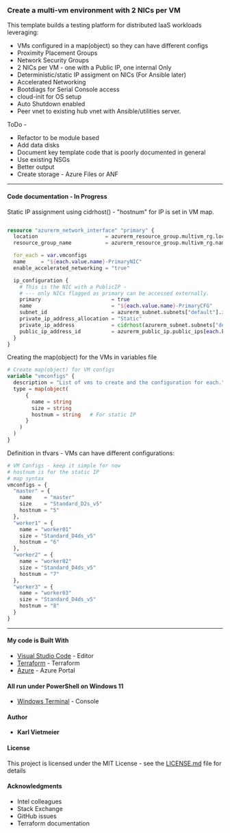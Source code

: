 ### Create a multi-vm environment with 2 NICs per VM

This template builds a testing platform for distributed IaaS workloads leveraging:

* VMs configured in a map(object) so they can have different configs
* Proximity Placement Groups
* Network Security Groups
* 2 NICs per VM - one with a Public IP, one internal Only
* Deterministic/static IP assigment on NICs (For Ansible later)
* Accelerated Networking
* Bootdiags for Serial Console access
* cloud-init for OS setup
* Auto Shutdown enabled
* Peer vnet to existing hub vnet with Ansible/utilities server.

ToDo -

* Refactor to be module based
* Add data disks
* Document key template code that is poorly documented in general
* Use existing NSGs
* Better output
* Create storage - Azure Files or ANF

___

#### Code documentation - In Progress

Static IP assignment using cidrhost() - "hostnum" for IP is set in VM map.

```terraform

resource "azurerm_network_interface" "primary" {
  location                      = azurerm_resource_group.multivm_rg.location
  resource_group_name           = azurerm_resource_group.multivm_rg.name

  for_each = var.vmconfigs
  name     = "${each.value.name}-PrimaryNIC"
  enable_accelerated_networking = "true"

  ip_configuration {
    # This is the NIC with a PublicIP - 
    # --- only NICs flagged as primary can be accessed externally.
    primary                       = true
    name                          = "${each.value.name}-PrimaryCFG"
    subnet_id                     = azurerm_subnet.subnets["default"].id
    private_ip_address_allocation = "Static"
    private_ip_address            = cidrhost(azurerm_subnet.subnets["default"].address_prefixes[0], each.value.hostnum)
    public_ip_address_id          = azurerm_public_ip.public_ips[each.key].id
  }
}

```

Creating the map(object) for the VMs in variables file

```terraform
# Create map(object) for VM configs
variable "vmconfigs" {
  description = "List of vms to create and the configuration for each."
  type = map(object(
      {
        name = string
        size = string
        hostnum = string   # For static IP
      }
    )
  )
}
```

Definition in tfvars - VMs can have different configurations:

```terraform
# VM Configs - keep it simple for now
# hostnum is for the static IP
# map syntax
vmconfigs = {
  "master" = {
    name    = "master"
    size    = "Standard_D2s_v5"
    hostnum = "5"
  },
  "worker1" = {
    name = "worker01"
    size = "Standard_D4ds_v5"
    hostnum = "6"
  },
  "worker2" = {
    name = "worker02"
    size = "Standard_D4ds_v5"
    hostnum = "7"
  },
  "worker3" = {
    name = "worker03"
    size = "Standard_D4ds_v5"
    hostnum = "8"
  }
}
```

___

#### My code is Built With

* [Visual Studio Code](https://code.visualstudio.com/) - Editor
* [Terraform](https://www.terraform.io/) - Terraform
* [Azure](portal.azure.com) - Azure Portal

#### All run under PowerShell on Windows 11

* [Windows Terminal](https://docs.microsoft.com/en-us/windows/terminal/) - Console

#### Author

* **Karl Vietmeier**

#### License

This project is licensed under the MIT License - see the [LICENSE.md](LICENSE.md) file for details

#### Acknowledgments

* Intel colleagues
* Stack Exchange
* GitHub issues
* Terraform documentation
